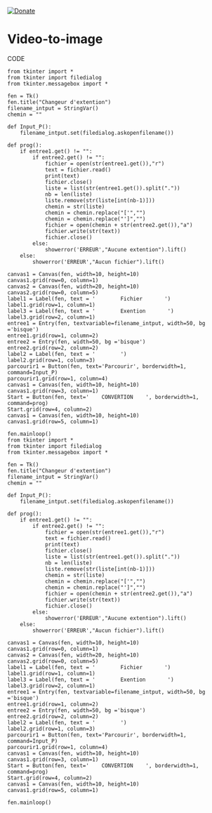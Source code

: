 [![Donate](https://img.shields.io/badge/Donate-PayPal-green.svg?logo=paypal&style=flat-square)](https://www.paypal.me/TheAlgorithms/100)&nbsp;

# Video-to-image

CODE

    from tkinter import *
    from tkinter import filedialog
    from tkinter.messagebox import *

    fen = Tk()
    fen.title("Changeur d'extention")
    filename_intput = StringVar()
    chemin = ""

    def Input_P():
        filename_intput.set(filedialog.askopenfilename())

    def prog():
        if entree1.get() != "":
            if entree2.get() != "":
                fichier = open(str(entree1.get()),"r")
                text = fichier.read()
                print(text)
                fichier.close()
                liste = list(str(entree1.get()).split("."))
                nb = len(liste)
                liste.remove(str(liste[int(nb-1)]))
                chemin = str(liste)
                chemin = chemin.replace("['","")
                chemin = chemin.replace("']","")
                fichier = open(chemin + str(entree2.get()),"a")
                fichier.write(str(text))
                fichier.close()
            else:
                showerror('ERREUR',"Aucune extention").lift()
        else:
            showerror('ERREUR',"Aucun fichier").lift()

    canvas1 = Canvas(fen, width=10, height=10)
    canvas1.grid(row=0, column=1)
    canvas2 = Canvas(fen, width=20, height=10)
    canvas2.grid(row=0, column=5)
    label1 = Label(fen, text = '        Fichier       ')
    label1.grid(row=1, column=1)
    label3 = Label(fen, text = '        Exention       ')
    label3.grid(row=2, column=1)
    entree1 = Entry(fen, textvariable=filename_intput, width=50, bg ='bisque')
    entree1.grid(row=1, column=2)
    entree2 = Entry(fen, width=50, bg ='bisque')
    entree2.grid(row=2, column=2)
    label2 = Label(fen, text = '        ')
    label2.grid(row=1, column=3)
    parcourir1 = Button(fen, text='Parcourir', borderwidth=1, command=Input_P)
    parcourir1.grid(row=1, column=4)
    canvas1 = Canvas(fen, width=10, height=10)
    canvas1.grid(row=3, column=1)
    Start = Button(fen, text='    CONVERTION    ', borderwidth=1, command=prog)
    Start.grid(row=4, column=2)
    canvas1 = Canvas(fen, width=10, height=10)
    canvas1.grid(row=5, column=1)

    fen.mainloop()
    from tkinter import *
    from tkinter import filedialog
    from tkinter.messagebox import *

    fen = Tk()
    fen.title("Changeur d'extention")
    filename_intput = StringVar()
    chemin = ""

    def Input_P():
        filename_intput.set(filedialog.askopenfilename())

    def prog():
        if entree1.get() != "":
            if entree2.get() != "":
                fichier = open(str(entree1.get()),"r")
                text = fichier.read()
                print(text)
                fichier.close()
                liste = list(str(entree1.get()).split("."))
                nb = len(liste)
                liste.remove(str(liste[int(nb-1)]))
                chemin = str(liste)
                chemin = chemin.replace("['","")
                chemin = chemin.replace("']","")
                fichier = open(chemin + str(entree2.get()),"a")
                fichier.write(str(text))
                fichier.close()
            else:
                showerror('ERREUR',"Aucune extention").lift()
        else:
            showerror('ERREUR',"Aucun fichier").lift()

    canvas1 = Canvas(fen, width=10, height=10)
    canvas1.grid(row=0, column=1)
    canvas2 = Canvas(fen, width=20, height=10)
    canvas2.grid(row=0, column=5)
    label1 = Label(fen, text = '        Fichier       ')
    label1.grid(row=1, column=1)
    label3 = Label(fen, text = '        Exention       ')
    label3.grid(row=2, column=1)
    entree1 = Entry(fen, textvariable=filename_intput, width=50, bg ='bisque')
    entree1.grid(row=1, column=2)
    entree2 = Entry(fen, width=50, bg ='bisque')
    entree2.grid(row=2, column=2)
    label2 = Label(fen, text = '        ')
    label2.grid(row=1, column=3)
    parcourir1 = Button(fen, text='Parcourir', borderwidth=1, command=Input_P)
    parcourir1.grid(row=1, column=4)
    canvas1 = Canvas(fen, width=10, height=10)
    canvas1.grid(row=3, column=1)
    Start = Button(fen, text='    CONVERTION    ', borderwidth=1, command=prog)
    Start.grid(row=4, column=2)
    canvas1 = Canvas(fen, width=10, height=10)
    canvas1.grid(row=5, column=1)

    fen.mainloop()
